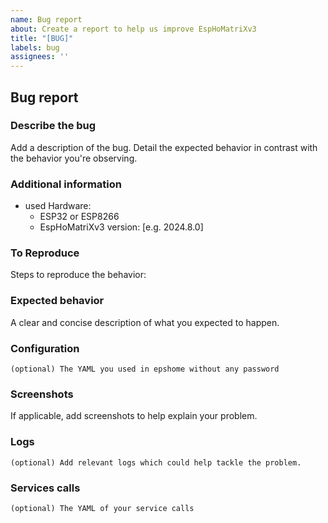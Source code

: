 ```yaml
---
name: Bug report
about: Create a report to help us improve EspHoMatriXv3
title: "[BUG]"
labels: bug
assignees: ''
---
```


<!-- Make sure to read the documentaion (https://github.com/lafriks/EspHoMaTriXv3/blob/main/README.md) before opening an issue. -->

## Bug report

### Describe the bug

Add a description of the bug. Detail the expected behavior in contrast with the behavior you're observing.

### Additional information

- used Hardware:
  - ESP32 or ESP8266
  - EspHoMatriXv3 version: [e.g. 2024.8.0]

### To Reproduce

Steps to reproduce the behavior:

### Expected behavior

A clear and concise description of what you expected to happen.

### Configuration

```text
(optional) The YAML you used in epshome without any password
```

### Screenshots

If applicable, add screenshots to help explain your problem.

### Logs

```text
(optional) Add relevant logs which could help tackle the problem.
```

### Services calls

```text
(optional) The YAML of your service calls
```
